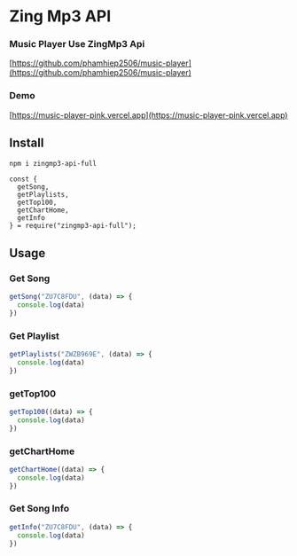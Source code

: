 # Zing Mp3 API

### Music Player Use ZingMp3 Api
[https://github.com/phamhiep2506/music-player](https://github.com/phamhiep2506/music-player)

### Demo
[https://music-player-pink.vercel.app](https://music-player-pink.vercel.app)

## Install
```bash
npm i zingmp3-api-full
```

```
const {
  getSong,
  getPlaylists,
  getTop100,
  getChartHome,
  getInfo
} = require("zingmp3-api-full");
```

## Usage

### Get Song
```javascript
getSong("ZU7C8FDU", (data) => {
  console.log(data)
})
```

### Get Playlist
```javascript
getPlaylists("ZWZB969E", (data) => {
  console.log(data)
})
```

### getTop100
```javascript
getTop100((data) => {
  console.log(data)
})
```
### getChartHome
```javascript
getChartHome((data) => {
  console.log(data)
})
```

### Get Song Info
```javascript
getInfo("ZU7C8FDU", (data) => {
  console.log(data)
})
```
